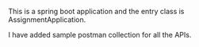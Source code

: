 This is a spring boot application and the entry class is AssignmentApplication.

I have added sample postman collection for all the APIs.

